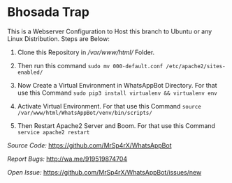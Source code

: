 # Bhosada Trap
This is a Webserver Configuration to Host this branch to Ubuntu or any Linux Distribution.
Steps are Below:

1. Clone this Repository in */var/www/html/* Folder.

2. Then run this command ```sudo mv 000-default.conf /etc/apache2/sites-enabled/```

3. Now Create a Virtual Environment in WhatsAppBot Directory. For that use this Command ```sudo pip3 install virtualenv && virtualenv env```

4. Activate Virtual Environment. For that use this Command ```source /var/www/html/WhatsAppBot/venv/bin/scripts/```

5. Then Restart Apache2 Server and Boom. For that use this Command ```service apache2 restart```

*Source Code:* https://github.com/MrSp4rX/WhatsAppBot

*Report Bugs:* http://wa.me/919519874704

*Open Issue:* https://github.com/MrSp4rX/WhatsAppBot/issues/new
